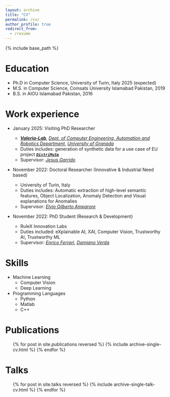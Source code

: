 ```yaml
---
layout: archive
title: "CV"
permalink: /cv/
author_profile: true
redirect_from:
  - /resume
---
```


{% include base_path %}

Education
======
* Ph.D in Computer Science, University of Turin, Italy 2025 (expected)
* M.S. in Computer Science, Comsats University Islamabad Pakistan, 2019
* B.S. in AIOU Islamabad Pakistan, 2016

Work experience
======
* January 2025: Visiting PhD Researcher
  * [**_Valeria-Lab_**](https://valeria.ugr.es), [_Dept. of Computer Engineering, Automation and Robotics Department_](https://icar.ugr.es), [_University of Granada_](https://www.ugr.es)
  * Duties includes: generation of synthetic data for a use case of EU project [***`DistriMuSe`***](https://distrimuse.eu/about-the-project/)
  * Supervisor: [*_Jesus Garrido_*](#)

* November 2022: Doctoral Researcher (Innovative & Industrial Need based) 
  * University of Turin, Italy
  * Duties includes: Automatic extraction of high-level semantic features, Object Localization, Anomaly Detection and Visual explanations for Anomalies
  * Supervisor: [*_Elvio Gilberto Amparore_*](https://informatica.unito.it/do/docenti.pl/Alias?elviogilberto.amparore)

* November 2022: PhD Student (Research & Development) 
  * RuleX Innovation Labs
  * Duties included: eXplainable AI, XAI, Computer Vision, Trustworthy AI, Trustworthy ML
  * Supervisor: [*_Enrico Ferrari_*](https://www.rulex.ai/about-us), [*_Damiano Verda_*](https://www.rulex.ai/about-us)

<!-- * Summer 2015: Research Assistant
  * GitHub University
  * Duties included: Tagging issues
  * Supervisor: Professor Git -->
  
Skills
======
* Machine Learning
  * Computer Vision
  * Deep Learning
  <!-- * Sub-skill 2.1 -->
  <!-- * Sub-skill 2.2 -->
  <!-- * Sub-skill 2.3 -->
* Programming Languages
  * Python
  * Matlab
  * C++

Publications
======
  <ul>{% for post in site.publications reversed %}
    {% include archive-single-cv.html %}
  {% endfor %}</ul>
  
Talks
======
  <ul>{% for post in site.talks reversed %}
    {% include archive-single-talk-cv.html  %}
  {% endfor %}</ul>
  
<!-- Teaching
======
  <ul>{% for post in site.teaching reversed %}
    {% include archive-single-cv.html %}
  {% endfor %}</ul> -->
  
<!-- Service and leadership
======
* Currently signed in to 43 different slack teams -->
